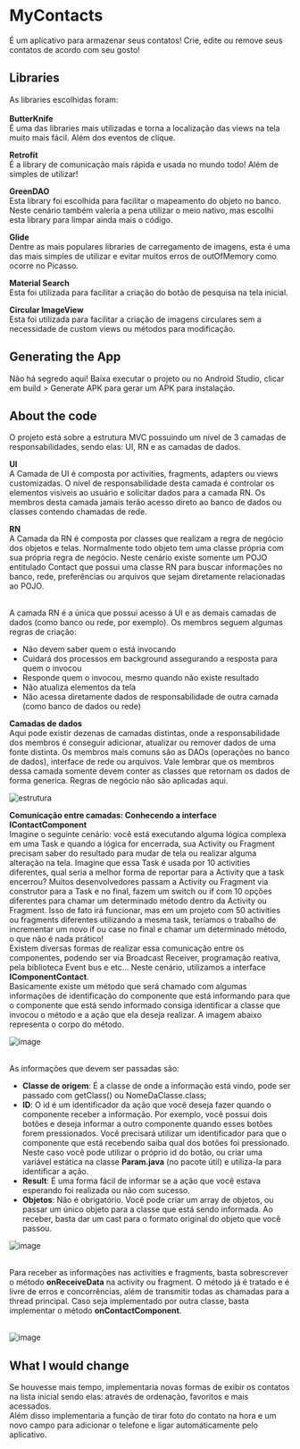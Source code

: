 # MyContacts
É um aplicativo para armazenar seus contatos! Crie, edite ou remove seus contatos de acordo com seu gosto!

## Libraries
As libraries escolhidas foram:<br><br>
<b>ButterKnife</B><br>
É uma das libraries mais utilizadas e torna a localização das views na tela muito mais fácil. Além dos eventos de clique.

<b>Retrofit</B><br>
É a library de comunicação mais rápida e usada no mundo todo! Além de simples de utilizar!

<b>GreenDAO</B><br>
Esta library foi escolhida para facilitar o mapeamento do objeto no banco. Neste cenário também valeria a pena utilizar o meio nativo, 
mas escolhi esta library para limpar ainda mais o código.

<b>Glide</B><br>
Dentre as mais populares libraries de carregamento de imagens, esta é uma das mais simples de utilizar e evitar muitos erros de outOfMemory como ocorre no Picasso.

<b>Material Search</B><br>
Esta foi utilizada para facilitar a criação do botão de pesquisa na tela inicial.

<b>Circular ImageView</B><br>
Esta foi utilizada para facilitar a criação de imagens circulares sem a necessidade de custom views ou métodos para modificação.

## Generating the App
Não há segredo aqui! Baixa executar o projeto ou no Android Studio, clicar em build > Generate APK para gerar um APK para instalação.

## About the code
O projeto está sobre a estrutura MVC possuindo um nível de 3 camadas de responsabilidades, sendo elas: UI, RN e as camadas de dados.

<b>UI</B><br>
A Camada de UI é composta por activities, fragments, adapters ou views customizadas. O nível de responsabilidade desta camada é controlar os elementos visiveis ao usuário e solicitar dados para a camada RN. Os membros desta camada jamais terão acesso direto ao banco de dados ou classes contendo chamadas de rede.

<b>RN</B><br>
A Camada da RN é composta por classes que realizam a regra de negócio dos objetos e telas. Normalmente todo objeto tem uma classe própria com sua própria regra de negócio. Neste cenário existe somente um POJO entitulado Contact que possui uma classe RN para buscar informações no banco, rede, preferências ou arquivos que sejam diretamente relacionadas ao POJO. <br><br>

A camada RN é a única que possui acesso á UI e as demais camadas de dados (como banco ou rede, por exemplo). Os membros seguem algumas regras de criação:

<ul>
<li>Não devem saber quem o está invocando</li>
<li>Cuidará dos processos em background assegurando a resposta para quem o invocou</li>
<li>Responde quem o invocou, mesmo quando não existe resultado</li>
<li>Não atualiza elementos da tela</li>
<li>Não acessa diretamente dados de responsabilidade de outra camada (como banco de dados ou rede)</li>
</ul>

<b>Camadas de dados</B><br>
Aqui pode existir dezenas de camadas distintas, onde a responsabilidade dos membros é conseguir adicionar, atualizar ou remover dados de uma fonte distinta. Os membros mais comuns são as DAOs (operações no banco de dados), interface de rede ou arquivos. Vale lembrar que os membros dessa camada somente devem conter as classes que retornam os dados de forma generica. Regras de negócio não são aplicadas aqui.

![estrutura](https://user-images.githubusercontent.com/19216148/31062327-3450a220-a700-11e7-921c-8d0d4243538b.png)

<b>Comunicação entre camadas: Conhecendo a interface IContactComponent</B><br>
Imagine o seguinte cenário: você está executando alguma lógica complexa em uma Task e quando a lógica for encerrada, sua Activity ou Fragment precisam saber do resultado para mudar de tela ou realizar alguma alteração na tela. Imagine que essa Task é usada por 10 activities diferentes, qual seria a melhor forma de reportar para a Activity que a task encerrou? Muitos desenvolvedores passam a Activity ou Fragment via construtor para a Task e no final, fazem um switch ou if com 10 opções diferentes para chamar um determinado método dentro da Activity ou Fragment. Isso de fato irá funcionar, mas em um projeto com 50 activities ou fragments diferentes utilizando a mesma task, teríamos o trabalho de incrementar um novo if ou case no final e chamar um determinado método, o que não é nada prático!<br>
Existem diversas formas de realizar essa comunicação entre os componentes, podendo ser via Broadcast Receiver, programação reativa, pela biblioteca Event bus e etc... Neste cenário, utilizamos a interface <b>IComponentContact</b>.<br>
Basicamente existe um método que será chamado com algumas informações de identificação do componente que está informando para que o componente que está sendo informado consiga identificar a classe que invocou o método e a ação que ela deseja realizar. A imagem abaixo representa o corpo do método.<br>
 
 ![image](https://user-images.githubusercontent.com/19216148/31062751-6540e2b6-a703-11e7-8218-745089b3ccba.png)<br><br>

As informações que devem ser passadas são:<br>
<ul>
<li><b>Classe de origem</b>: É a classe de onde a informação está vindo, pode ser passado com getClass() ou NomeDaClasse.class;</li>
<li><b>ID</b>: O id é um identificador da ação que você deseja fazer quando o componente receber a informação. Por exemplo, você possui dois botões e deseja informar a outro componente quando esses botões forem pressionados. Você precisará utilizar um identificador para que o componente que está recebendo saiba qual dos botões foi pressionado. Neste caso você pode utilizar o próprio id do botão, ou criar uma variável estática na classe <b>Param.java</b> (no pacote útil) e utiliza-la para identificar a ação.</li>
<li><b>Result</b>: É uma forma fácil de informar se a ação que você estava esperando foi realizada ou não com sucesso.</li>
<li><b>Objetos</b>: Não é obrigatório. Você pode criar um array de objetos, ou passar um único objeto para a classe que está sendo informada. Ao receber, basta dar um cast para o formato original do objeto que você passou.</li>
</ul>

![image](https://user-images.githubusercontent.com/19216148/31062814-e1ff001c-a703-11e7-9904-7a279fd54c8a.png)<br><br>

Para receber as informações nas activities e fragments, basta sobrescrever o método <b>onReceiveData</b> na activity ou fragment. O método já é tratado e é livre de erros e concorrências, além de transmitir todas as chamadas para a thread principal. Caso seja implementado por outra classe, basta implementar o método <b>onContactComponent</b>.<br><br>

![image](https://user-images.githubusercontent.com/19216148/31062815-e46e92ae-a703-11e7-8c3d-6197692dd2de.png)

## What I would change
Se houvesse mais tempo, implementaria novas formas de exibir os contatos na lista inicial sendo elas: através de ordenação, favoritos e mais acessados.<br>
Além disso implementaria a função de tirar foto do contato na hora e um novo campo para adicionar o telefone e ligar automáticamente pelo aplicativo.
